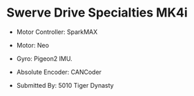 # Swerve Drive Specialties MK4i
* Motor Controller: SparkMAX
* Motor: Neo
* Gyro: Pigeon2 IMU.
* Absolute Encoder: CANCoder

* Submitted By: 5010 Tiger Dynasty
